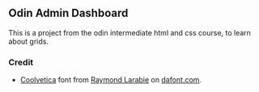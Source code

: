 ## Odin Admin Dashboard

This is a project from the odin intermediate html and css course, to learn about grids.

### Credit
- [Coolvetica](https://www.dafont.com/coolvetica.font) font from [Raymond Larabie](https://www.dafont.com/profile.php?user=137418) on [dafont.com](https://www.dafont.com/).
